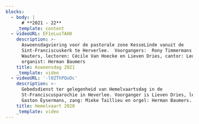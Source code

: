 ```yaml
---
blocks:
  - body: |
      # **2021 - 22**
    _template: content
  - videoURL: EF1eLusTAH0
    description: >-
      Aswoensdagviering voor de pastorale zone KesseLinde vanuit de
      Sint-Franciscuskerk te Herverlee.  Voorgangers:  Rony Timmermans en Jef
      Wauters, lectoren: Cécile Van Hoecke en Lieven Dries, cantor: Leo Page,
      organist: Herman Baumers
    title: Aswoensdag 2021
    _template: video
  - videoURL: '-l0ZThPQoDc'
    description: >-
      Gebedsdienst ter gelegenheid van Hemelvaartsdag in de
      St-Franciscusparochie in Heverlee. Voorganger is Lieven Dries, lector:
      Gaston Eysermans, zang: Mieke Taillieu en orgel: Herman Baumers.
    title: Hemelvaart 2020
    _template: video
---
```


